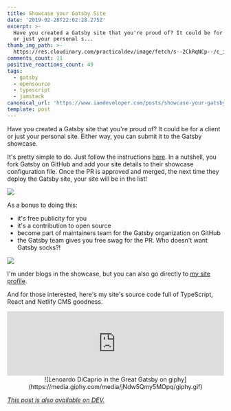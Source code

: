 ```yaml
---
title: Showcase your Gatsby Site
date: '2019-02-28T22:02:28.275Z'
excerpt: >-
  Have you created a Gatsby site that you're proud of? It could be for a client
  or just your personal s...
thumb_img_path: >-
  https://res.cloudinary.com/practicaldev/image/fetch/s--2CkRqNCp--/c_imagga_scale,f_auto,fl_progressive,h_420,q_auto,w_1000/https://thepracticaldev.s3.amazonaws.com/i/epig0488nwfmsdm59t48.png
comments_count: 11
positive_reactions_count: 49
tags:
  - gatsby
  - opensource
  - typescript
  - jamstack
canonical_url: 'https://www.iamdeveloper.com/posts/showcase-your-gatsby-site-266/'
template: post
---
```

Have you created a Gatsby site that you're proud of? It could be for a client or just your personal site. Either way, you can submit it to the Gatsby showcase.

It's pretty simple to do. Just follow the instructions [here](https://www.gatsbyjs.org/contributing/site-showcase-submissions/). In a nutshell, you fork Gatsby on GitHub and add your site details to their showcase configuration file. Once the PR is approved and merged, the next time they deploy the Gatsby site, your site will be in the list!

![](https://thepracticaldev.s3.amazonaws.com/i/1qyylin8phaa942uauik.png)

As a bonus to doing this:

* it's free publicity for you
* it's a contribution to open source
* become part of maintainers team for the Gatsby organization on GitHub
* the Gatsby team gives you free swag for the PR. Who doesn't want Gatsby socks?!

![](https://thepracticaldev.s3.amazonaws.com/i/dywep9yqgqj2rkiluc9o.png)

I'm under blogs in the showcase, but you can also go directly to [my site profile](https://www.gatsbyjs.org/showcase/www.iamdeveloper.com).


And for those interested, here's my site's source code full of TypeScript, React and Netlify CMS goodness.


<iframe class="liquidTag" src="https://dev.to/embed/github?args=https%3A%2F%2Fgithub.com%2Fnickytonline%2Fwww.iamdeveloper.com" style="border: 0; width: 100%;"></iframe>


<center>
![Lenoardo DiCaprio in the Great Gatsby on giphy](https://media.giphy.com/media/jNdw5Qmy5MOpq/giphy.gif)
</center>






*[This post is also available on DEV.](https://dev.to/nickytonline/showcase-your-gatsby-site-266)*


<script>
const parent = document.getElementsByTagName('head')[0];
const script = document.createElement('script');
script.type = 'text/javascript';
script.src = 'https://cdnjs.cloudflare.com/ajax/libs/iframe-resizer/4.1.1/iframeResizer.min.js';
script.charset = 'utf-8';
script.onload = function() {
    window.iFrameResize({}, '.liquidTag');
};
parent.appendChild(script);
</script>    
